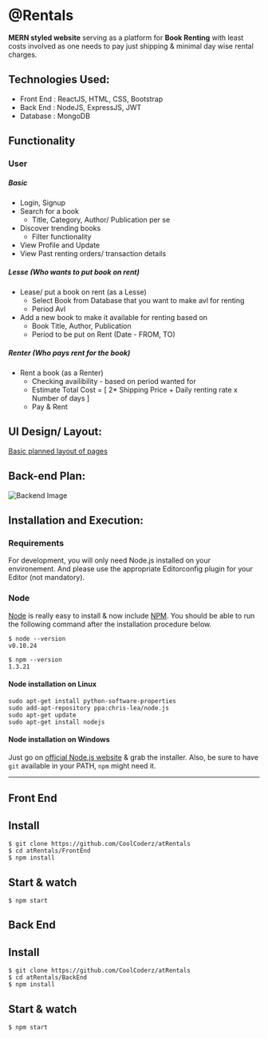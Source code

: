 # @Rentals

**MERN styled website** serving as a platform for **Book Renting** with least costs involved as one needs to pay just shipping &amp; minimal day wise rental charges.

## Technologies Used:

- Front End : ReactJS, HTML, CSS, Bootstrap
- Back End : NodeJS, ExpressJS, JWT
- Database : MongoDB

## Functionality

### User

##### Basic

- Login, Signup
- Search for a book
  - Title, Category, Author/ Publication per se
- Discover trending books
  - Filter functionality
- View Profile and Update
- View Past renting orders/ transaction details

##### Lesse (Who wants to put book on rent)

- Lease/ put a book on rent (as a Lesse)
  - Select Book from Database that you want to make avl for renting
  - Period Avl
- Add a new book to make it available for renting based on
  - Book Title, Author, Publication
  - Period to be put on Rent (Date - FROM, TO)

##### Renter (Who pays rent for the book)

- Rent a book (as a Renter)
  - Checking availibility - based on period wanted for
  - Estimate Total Cost = [ 2* Shipping Price + Daily renting rate x Number of days ]
  - Pay & Rent

## UI Design/ Layout:

[Basic planned layout of pages](https://framer.com/projects/Rentals--7zKPZS5bnrThwsvXZGFN-9r5fz)

## Back-end Plan:

![Backend Image](https://github.com/CoolCoderz/atRentals/blob/main/Backend/temp_assets/aRentalsBackend.png)

## Installation and Execution:

### Requirements

For development, you will only need Node.js installed on your environement. And please use the appropriate Editorconfig plugin for your Editor (not mandatory).

### Node

[Node](http://nodejs.org/) is really easy to install & now include [NPM](https://npmjs.org/).
You should be able to run the following command after the installation procedure
below.

    $ node --version
    v0.10.24

    $ npm --version
    1.3.21

#### Node installation on Linux

    sudo apt-get install python-software-properties
    sudo add-apt-repository ppa:chris-lea/node.js
    sudo apt-get update
    sudo apt-get install nodejs

#### Node installation on Windows

Just go on [official Node.js website](http://nodejs.org/) & grab the installer.
Also, be sure to have `git` available in your PATH, `npm` might need it.

---

## Front End

## Install

    $ git clone https://github.com/CoolCoderz/atRentals
    $ cd atRentals/FrontEnd
    $ npm install

## Start & watch

    $ npm start

## Back End

## Install

    $ git clone https://github.com/CoolCoderz/atRentals
    $ cd atRentals/BackEnd
    $ npm install

## Start & watch

    $ npm start
